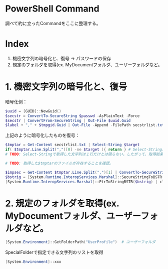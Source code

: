# PowerShell Command
調べて約に立ったCommandをここに整理する。

# Index
1. 機密文字列の暗号化と、復号 -> パスワードの保存
2. 規定のフォルダを取得(ex. MyDocumentフォルダ、ユーザーフォルダなど。

# 1. 機密文字列の暗号化と、復号

暗号化例：
```powershell
$uuid = [GUID]::NewGuid()
$secstr = ConvertTo-SecureString $passwd -AsPlainText -Force                # 文字列$passwdを暗号化
$secstr | ConvertFrom-SecureString | Out-File $uuid.Guid                    # 作成した暗号化文字列を、GUIDをフォルダ名として、ファイルに出力
$label + "," + $tmpgid.Guid | Out-File -Append -FilePath secstrlist.txt    # secstrlist.txtに暗号化文字列として出力($labelは、暗号化した文字列のラベル)
```
上記のように暗号化したものを復号：
```powershell
$tmptar = Get-Content secstrlist.txt | Select-String $target
if( $tmptar.Line.Split(",")[0] -ne $target ){ return } # Select-Stringは部分一致で取得してしまうので、完全一致したものだけを取得
# TODO: Select-Stringで取得した文字列は１行だけとは限らない。したがって、取得結果をループ処理し、完全一致するものを取得したい。

# TODO: 取得した$tmptarのファイルが存在することを確認。

$impsec = Get-Content $tmptar.Line.Split(",")[1] | ConvertTo-SecureString
$bstrig = [System.Runtime.InteropServices.Marshal]::SecureStringToBSTR($impsec)
[System.Runtime.InteropServices.Marshal]::PtrToStringBSTR($bstrig) | clip

```


# 2. 規定のフォルダを取得(ex. MyDocumentフォルダ、ユーザーフォルダなど。
```powershell
[System.Environment]::GetFolderPath("UserProfile")  # ユーザーフォルダ
```
SpecialFolderで指定できる文字列のリストを取得
```powershell
[System.Environment]::xxx
```
